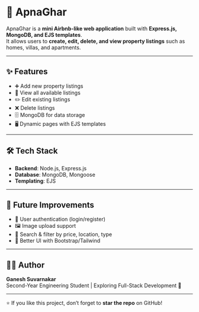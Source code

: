 # 🏡 ApnaGhar  

ApnaGhar is a **mini Airbnb-like web application** built with **Express.js, MongoDB, and EJS templates**.  
It allows users to **create, edit, delete, and view property listings** such as homes, villas, and apartments.  

---

## ✨ Features
- ➕ Add new property listings  
- 📖 View all available listings  
- ✏️ Edit existing listings  
- ❌ Delete listings  
- 🗄️ MongoDB for data storage  
- 🖥️ Dynamic pages with EJS templates  

---

## 🛠️ Tech Stack
- **Backend**: Node.js, Express.js  
- **Database**: MongoDB, Mongoose  
- **Templating**: EJS  

---

## 🔮 Future Improvements
- 🔑 User authentication (login/register)  
- 🖼️ Image upload support  
- 🔎 Search & filter by price, location, type  
- 🎨 Better UI with Bootstrap/Tailwind  

---

## 👨‍💻 Author
**Ganesh Suvarnakar**  
Second-Year Engineering Student | Exploring Full-Stack Development 🚀  

---

⭐ If you like this project, don’t forget to **star the repo** on GitHub!
